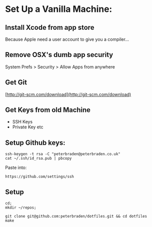 # Set Up a Vanilla Machine:

## Install Xcode from app store
Because Apple need a user account to give you a compiler...

## Remove OSX's dumb app security
System Prefs > Security > Allow Apps from anywhere

## Get Git
[http://git-scm.com/download](http://git-scm.com/download)

## Get Keys from old Machine

- SSH Keys
- Private Key etc

## Setup Github keys:
```shell
ssh-keygen -t rsa -C "peterbraden@peterbraden.co.uk"
cat ~/.ssh/id_rsa.pub | pbcopy
```

Paste into:
```shell
https://github.com/settings/ssh
```

## Setup
```shell
cd;
mkdir ~/repos;

git clone git@github.com:peterbraden/dotfiles.git && cd dotfiles
make
```







